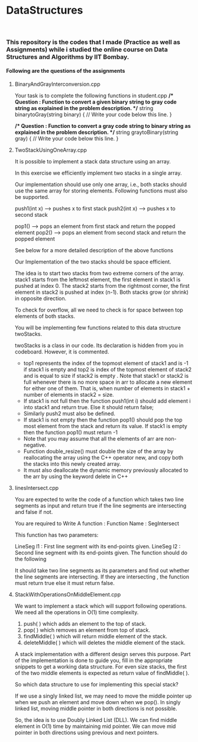 # DataStructures
<br>
<h3> This repository is the codes that I made (Practice as well as Assignments) while i studied the online course on Data Structures and Algorithms by IIT Bombay.</h3>

<h4> Following are the questions of the assignments</h4>

<ol>
<li>BinaryAndGrayInterconversion.cpp</li>
<p>
Your task is to complete the following functions in student.cpp
<b>/* Question : Function to convert a given binary string to gray code string
 as explained in the problem description. */</b>
string binarytoGray(string binary) { 
 // Write your code below this line. 
}  

<b>/* Question : Function to convert a gray code string to binary string
 as explained in the problem description. */ </b>
string graytoBinary(string gray) { 
 // Write your code below this line. 
}
</p>

<li>TwoStackUsingOneArray.cpp</li>
<p>
It is possible to implement a stack data structure using an array.

In this exercise we efficiently implement two stacks in a single array.

Our implementation should use only one array, i.e., both stacks should use the same array for storing elements. Following functions must also be supported.

push1(int x) –> pushes x to first stack
push2(int x) –> pushes x to second stack

pop1() –> pops an element from first stack and return the popped element
pop2() –> pops an element from second stack and return the popped element

See below for a more detailed description of the above functions

Our Implementation of the two stacks  should be space efficient.

The idea is to start two stacks from two extreme corners of the array. stack1 starts from the leftmost element, the first element in stack1 is pushed at index 0. The stack2 starts from the rightmost corner, the first element in stack2 is pushed at index (n-1). Both stacks grow (or shrink) in opposite direction.

To check for overflow, all we need to check is for space between top elements of both stacks.

You will be implementing few functions related to this data structure twoStacks.

twoStacks is a class in our code. Its declaration is hidden from you in codeboard. However, it is commented.

<ul>  
<li>top1 represents the index of the topmost element of stack1 and is -1 if stack1 is empty and top2 is index of the topmost element of stack2 and is equal to size if stack2 is empty .
Note that stack1 or stack2 is full whenever there is no more space in arr to allocate a new element for either one of them.
That is, when number of elements in stack1 + number of elements in stack2 = size. </li>
<li>If stack1 is not full then the function push1(int i) should add element i into stack1 and return true.
Else it should return false; </li>
<li>Similarly push2 must also be defined. </li>
<li>If stack1 is not empty then the function pop1() should pop the top most element from the stack and return its value.
If stack1 is empty then the function pop1() must return -1 </li>
<li>Note that you may assume that all the elements of arr are non-negative.</li>
<li>Function double_resize() must double the size of the array by reallocating the array using the C++ operator new, and copy both the stacks into this newly created array.</li>
<li>It must also deallocate the dynamic memory previously allocated to the arr by using the keyword delete in C++</li>
</p>
</ul>
<li>linesIntersect.cpp</li>
<p>You are expected to write the code of a function which takes two line segments as input and return true if the line segments are intersecting and false if not.

You are required to Write A function :
Function Name : SegIntersect

This function has two parameters:

LineSeg l1 :  First line segment with its end-points given.
LineSeg l2 :  Second line segment with its end-points given.
The function should do the following

It should take two line segments as its parameters and find out whether the line segments are intersecting.
If they are intersecting , the function must return true else it must return false.</p>

<li>StackWithOperationsOnMiddleElement.cpp</li>
<p>We want to implement a stack which will support following operations. We need all the operations in O(1) time complexity.

1) push( ) which adds an element to the top of stack.
2) pop( ) which removes an element from top of stack.
3) findMiddle( ) which will return middle element of the stack.
4) deleteMiddle( ) which will deletes the middle element of the stack.

A stack implementation with a different design serves this purpose. Part of the implementation is done to guide you, fill in the appropriate snippets to get a working data structure.  For even size stacks, the first of the two middle elements is expected as return value of findMiddle( ).

So which data structure to use for implementing this special stack?

If we use a singly linked list, we may need to move the middle pointer up when we push an element and move down when we pop(). In singly linked list, moving middle pointer in both directions is not possible.

So, the idea is to use Doubly Linked List (DLL). We can find middle element in O(1) time by maintaining mid pointer. We can move mid pointer in both directions using previous and next pointers.</p>
